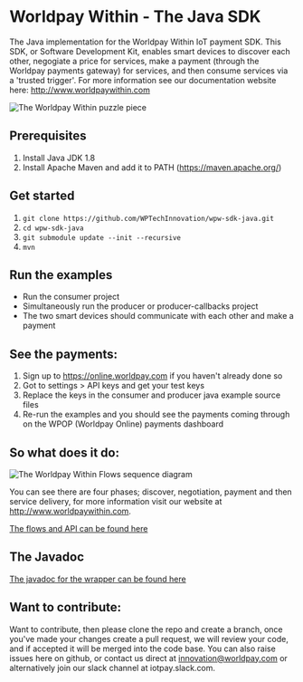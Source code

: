 # Worldpay Within - The Java SDK

The Java implementation for the Worldpay Within IoT payment SDK. This SDK, or Software Development Kit, enables smart devices to discover each other, negogiate a price for services, make a payment (through the Worldpay payments gateway) for services, and then consume services via a 'trusted trigger'. For more information see our documentation website here: http://www.worldpaywithin.com

![The Worldpay Within puzzle piece](http://wptechinnovation.github.io/worldpay-within-sdk/images/architecture/worldpayWithinFig1.png)

## Prerequisites
1. Install Java JDK 1.8
2. Install Apache Maven and add it to PATH (https://maven.apache.org/)

## Get started
1. `git clone https://github.com/WPTechInnovation/wpw-sdk-java.git`
2. `cd wpw-sdk-java`
3. `git submodule update --init --recursive`
4. `mvn`

## Run the examples
* Run the consumer project
* Simultaneously run the producer or producer-callbacks project
* The two smart devices should communicate with each other and make a payment

## See the payments:
1. Sign up to https://online.worldpay.com if you haven't already done so
2. Got to settings > API keys and get your test keys
3. Replace the keys in the consumer and producer java example source files
4. Re-run the examples and you should see the payments coming through on the WPOP (Worldpay Online) payments dashboard
  
## So what does it do:

![The Worldpay Within Flows sequence diagram](http://wptechinnovation.github.io/worldpay-within-sdk/how-it-works/)

You can see there are four phases; discover, negotiation, payment and then service delivery, for more information visit our website at http://www.worldpaywithin.com.

[The flows and API can be found here](http://wptechinnovation.github.io/worldpay-within-sdk/the-flows.html)

## The Javadoc

[The javadoc for the wrapper can be found here](http://wptechinnovation.github.io/worldpay-within-sdk/wrapper-doc/javadoc/)

## Want to contribute:

Want to contribute, then please clone the repo and create a branch, once you've made your changes create a pull request, we will review your code, and if accepted it will be merged into the code base. You can also raise issues here on github, or contact us direct at innovation@worldpay.com or alternatively join our slack channel at iotpay.slack.com.
